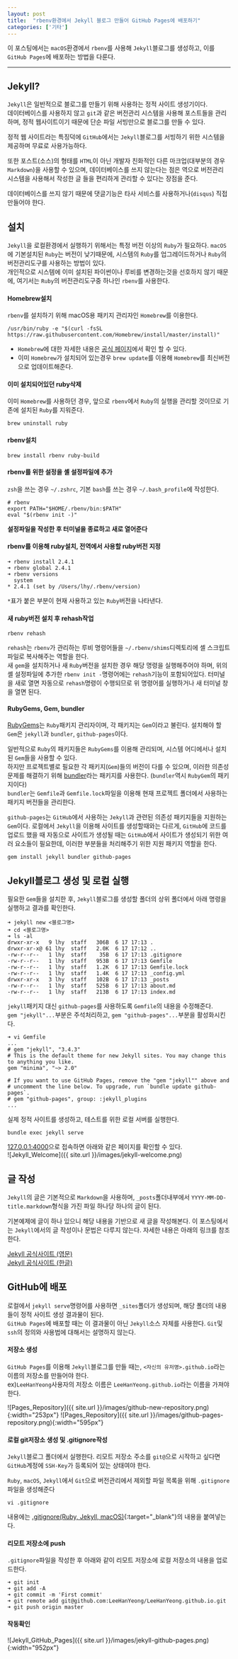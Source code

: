 ```yaml
---
layout: post
title:  "rbenv환경에서 Jekyll 블로그 만들어 GitHub Pages에 배포하기"
categories: ['기타']
---
```


이 포스팅에서는 `macOS`환경에서 `rbenv`를 사용해 `Jekyll`블로그를 생성하고, 이를 `GitHub Pages`에 배포하는 방법을 다룬다.  

---
## Jekyll?
`Jekyll`은 일반적으로 블로그를 만들기 위해 사용하는 정적 사이트 생성기이다.  
데이터베이스를 사용하지 않고 `git`과 같은 버전관리 시스템을 사용해 포스트들을 관리하며, 정적 웹사이트이기 때문에 단순 파일 서빙만으로 블로그를 만들 수 있다.

정적 웹 사이트라는 특징덕에 `GitHub`에서는 `Jekyll`블로그를 서빙하기 위한 시스템을 제공하며 무료로 사용가능하다.

또한 포스트(소스)의 형태를 `HTML`이 아닌 개발자 친화적인 다른 마크업(대부분의 경우 `Markdown`)을 사용할 수 있으며, 데이터베이스를 쓰지 않는다는 점은 역으로 버전관리 시스템을 사용해서 작성한 글 들을 편리하게 관리할 수 있다는 장점을 준다.

데이터베이스를 쓰지 않기 때문에 댓글기능은 타사 서비스를 사용하거나(`disqus`) 직접 만들어야 한다.

## 설치
`Jekyll`을 로컬환경에서 실행하기 위해서는 특정 버전 이상의 `Ruby`가 필요하다. `macOS`에 기본설치된 `Ruby`는 버전이 낮기때문에, 시스템의 `Ruby`를 업그레이드하거나 `Ruby`의 버전관리도구를 사용하는 방법이 있다.  
개인적으로 시스템에 이미 설치된 파이썬이나 루비를 변경하는것을 선호하지 않기 때문에, 여기서는 `Ruby`의 버전관리도구중 하나인 `rbenv`를 사용한다.

#### Homebrew설치
`rbenv`를 설치하기 위해 macOS용 패키지 관리자인 `Homebrew`를 이용한다.  

```
/usr/bin/ruby -e "$(curl -fsSL https://raw.githubusercontent.com/Homebrew/install/master/install)"
```

- `Homebrew`에 대한 자세한 내용은 [공식 페이지](https://brew.sh/index_ko.html)에서 확인 할 수 있다.
- 이미 `Homebrew`가 설치되어 있는경우 `brew update`를 이용해 `Homebrew`를 최신버전으로 업데이트해준다.


#### 이미 설치되어있던 ruby삭제
이미 `Homebrew`를 사용하던 경우, 앞으로 `rbenv`에서 `Ruby`의 실행을 관리할 것이므로 기존에 설치된 `Ruby`를 지워준다.

```
brew uninstall ruby
```

#### rbenv설치

```
brew install rbenv ruby-build
```

#### rbenv를 위한 설정을 셸 설정파일에 추가
`zsh`을 쓰는 경우 `~/.zshrc`, 기본 `bash`를 쓰는 경우 `~/.bash_profile`에 작성한다.

```
# rbenv
export PATH="$HOME/.rbenv/bin:$PATH"
eval "$(rbenv init -)"
```

**설정파일을 작성한 후 터미널을 종료하고 새로 열어준다**

#### rbenv를 이용해 ruby설치, 전역에서 사용할 ruby버전 지정
```
➜ rbenv install 2.4.1
➜ rbenv global 2.4.1
➜ rbenv versions
  system
* 2.4.1 (set by /Users/lhy/.rbenv/version)
```

`*`표가 붙은 부분이 현재 사용하고 있는 `Ruby`버전을 나타낸다.

#### 새 ruby버전 설치 후 rehash작업
```
rbenv rehash
```

`rehash`는 `rbenv`가 관리하는 루비 명령어들을 `~/.rbenv/shims`디렉토리에 셸 스크립트 파일로 복사해주는 역할을 한다.  
새 `gem`을 설치하거나 새 `Ruby`버전을 설치한 경우 해당 명령을 실행해주어야 하며, 위의 셸 설정파일에 추가한 `rbenv init -`명령어에는 `rehash`기능이 포함되어있다. 터미널을 새로 열면 자동으로 `rehash`명령이 수행되므로 위 명령어를 실행하거나 새 터미널 창을 열면 된다.

#### RubyGems, Gem, bundler
[RubyGems](https://rubygems.org/)는 `Ruby`패키지 관리자이며, 각 패키지는 `Gem`이라고 불린다.
설치해야 할 `Gem`은 `jekyll`과 `bundler`, `github-pages`이다.

일반적으로 `Ruby`의 패키지들은 `RubyGems`를 이용해 관리되며, 시스템 어디에서나 설치된 `Gem`들을 사용할 수 있다.  
하지만 프로젝트별로 필요한 각 패키지(`Gem`)들의 버전이 다를 수 있으며, 이러한 의존성 문제를 해결하기 위해 [bundler](http://ruby-korea.github.io/bundler-site/)라는 패키지를 사용한다. (`bundler`역시 `RubyGem`의 패키지이다)  
`bundler`는 `Gemfile`과 `Gemfile.lock`파일을 이용해 현재 프로젝트 폴더에서 사용하는 패키지 버전들을 관리한다.

`github-pages`는 `GitHub`에서 사용하는 `Jekyll`과 관련된 의존성 패키지들을 지원하는 `Gem`이다. 로컬에서 `Jekyll`을 이용해 사이트를 생성할때와는 다르게, `GitHub`에 코드를 업로드 했을 때 자동으로 사이트가 생성될 때는 `GitHub`에서 사이트가 생성되기 위한 여러 요소들이 필요한데, 이러한 부분들을 처리해주기 위한 지원 패키지 역할을 한다.

```
gem install jekyll bundler github-pages
```

## Jekyll블로그 생성 및 로컬 실행
필요한 `Gem`들을 설치한 후, `Jekyll`블로그를 생성할 폴더의 상위 폴더에서 아래 명령을 실행하고 결과를 확인한다.

```
➜ jekyll new <블로그명>
➜ cd <블로그명>
➜ ls -al
drwxr-xr-x   9 lhy  staff   306B  6 17 17:13 .
drwxr-xr-x@ 61 lhy  staff   2.0K  6 17 17:12 ..
-rw-r--r--   1 lhy  staff    35B  6 17 17:13 .gitignore
-rw-r--r--   1 lhy  staff   953B  6 17 17:13 Gemfile
-rw-r--r--   1 lhy  staff   1.2K  6 17 17:13 Gemfile.lock
-rw-r--r--   1 lhy  staff   1.4K  6 17 17:13 _config.yml
drwxr-xr-x   3 lhy  staff   102B  6 17 17:13 _posts
-rw-r--r--   1 lhy  staff   525B  6 17 17:13 about.md
-rw-r--r--   1 lhy  staff   213B  6 17 17:13 index.md
```

`jekyll`패키지 대신 `github-pages`를 사용하도록 `Gemfile`의 내용을 수정해준다.  
`gem "jekyll"...`부분은 주석처리하고, `gem "github-pages"...`부분을 활성화시킨다.

```
➜ vi Gemfile
...
# gem "jekyll", "3.4.3"
# This is the default theme for new Jekyll sites. You may change this to anything you like.
gem "minima", "~> 2.0"

# If you want to use GitHub Pages, remove the "gem "jekyll"" above and
# uncomment the line below. To upgrade, run `bundle update github-pages`.
# gem "github-pages", group: :jekyll_plugins
...
```

실제 정적 사이트를 생성하고, 테스트를 위한 로컬 서버를 실행한다.

```
bundle exec jekyll serve
```

[127.0.0.1:4000](127.0.0.1:4000)으로 접속하면 아래와 같은 페이지를 확인할 수 있다.  
![Jekyll_Welcome]({{ site.url }}/images/jekyll-welcome.png)

## 글 작성
`Jekyll`의 글은 기본적으로 `Markdown`을 사용하며, `_posts`폴더내부에서 `YYYY-MM-DD-title.markdown`형식을 가진 파일 하나당 하나의 글이 된다.

기본예제에 글이 하나 있으니 해당 내용을 기반으로 새 글을 작성해본다. 이 포스팅에서는 `Jekyll`에서의 글 작성이나 문법은 다루지 않는다. 자세한 내용은 아래의 링크를 참조한다.

[Jekyll 공식사이트 (영문)](https://jekyllrb.com/)  
[Jekyll 공식사이트 (한글)](https://jekyllrb-ko.github.io/)


## GitHub에 배포
로컬에서 `jekyll serve`명령어를 사용하면 `_sites`폴더가 생성되며, 해당 폴더의 내용들이 정적 사이트 생성 결과물이 된다.  
`GitHub Pages`에 배포할 때는 이 결과물이 아닌 `Jekyll`소스 자체를 사용한다.
`Git`및 `ssh`의 정의와 사용법에 대해서는 설명하지 않는다.

#### 저장소 생성
`GitHub Pages`를 이용해 `Jekyll`블로그를 만들 때는, `<자신의 유저명>.github.io`라는 이름의 저장소를 만들어야 한다.  
ex)`LeeHanYeong`사용자의 저장소 이름은 `LeeHanYeong.github.io`라는 이름을 가져야 한다.


![Pages_Repository]({{ site.url }}/images/github-new-repository.png){:width="253px"}
![Pages_Repository]({{ site.url }}/images/github-pages-repository.png){:width="595px"}


#### 로컬 git저장소 생성 및 .gitignore작성
`Jekyll`블로그 폴더에서 실행한다. 리모트 저장소 주소를 `git@`으로 시작하고 싶다면 `GitHub`계정에 `SSH-Key`가 등록되어 있는 상태여야 한다.

`Ruby`, `macOS`, `Jekyll`에서 `Git`으로 버전관리에서 제외할 파일 목록을 위해 `.gitignore`파일을 생성해준다

```
vi .gitignore
```
내용에는 [.gitignore(Ruby, Jekyll, macOS)](https://gist.github.com/LeeHanYeong/acb428567ba1b01d55ed9a078e46b32f){:target="_blank"}의 내용을 붙여넣는다.  


#### 리모트 저장소에 push
`.gitignore`파일을 작성한 후 아래와 같이 리모트 저장소에 로컬 저장소의 내용을 업로드한다.

```
➜ git init
➜ git add -A
➜ git commit -m 'First commit'
➜ git remote add git@github.com:LeeHanYeong/LeeHanYeong.github.io.git
➜ git push origin master
```

#### 작동확인
![Jekyll_GitHub_Pages]({{ site.url }}/images/jekyll-github-pages.png){:width="952px"}
